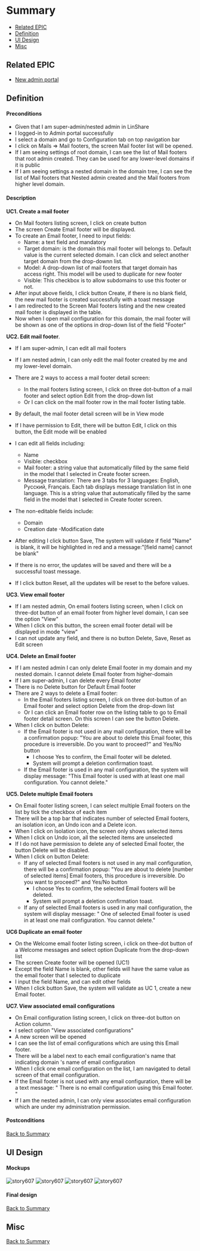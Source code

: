 # Summary

* [Related EPIC](#related-epic)
* [Definition](#definition)
* [UI Design](#ui-design)
* [Misc](#misc)

## Related EPIC

* [New admin portal](./README.md)

## Definition

#### Preconditions

- Given that I am super-admin/nested admin in LinShare
- I logged-in to Admin portal successfully
- I select a domain and go to Configuration tab on top navigation bar
- I click on Mails => Mail footers, the screen Mail footer list will be opened.
- If I am seeing settings of root domain, I can see the list of Mail footers that root admin created. They can be used for any lower-level domains if it is public
- If I am seeing settings a nested domain in the domain tree, I can see the list of  Mail footers that Nested admin created and the Mail footers from higher level domain.

#### Description

**UC1. Create a mail footer**
- On Mail footers listing screen, I click on create button
- The screen Create Email footer will be displayed.
- To create an Email footer, I need to input fields:
    - Name: a text field and mandatory
    - Target domain: is the domain this mail footer will belongs to. Default value is the current selected domain. I can click and select another target domain from the drop-downn list.
    - Model: A drop-down list of mail footers that target domain has access right. This model will be used to duplicate for new footer
    - Visible: This checkbox is to allow  subdomains to use this footer or not.
- After input above fields, I click button Create, if there is no blank field, the new mail footer is created successfully with a toast message
- I am redirected to the Screen Mail footers listing and the new created mail footer is displayed in the table.
- Now when I open mail configuration for this domain, the mail footer will be shown as one of the options in drop-down list of the field "Footer"

**UC2. Edit mail footer**.
- If I am super-admin, I can edit all mail footers
- If I am nested admin, I can only edit the mail footer created by me and my lower-level domain.
- There are 2 ways to access a mail footer detail screen:
    - In the mail footers listing screen, I click on three dot-button of a mail footer and select option Edit from the drop-down list
    - Or I can click on the mail footer row in the mail footer listing table.
- By default, the mail footer detail screen will be in View mode
- If I have permission to Edit, there will be button Edit, I click on this button, the Edit mode will be enabled
- I can edit all fields including:
    - Name
    - Visible: checkbox
    - Mail footer: a string value that automatically filled by the same field in the model that I selected in Create footer screen.
    - Message translation: There are 3 tabs for 3 languages: English, Русский, Français. Each tab displays message translation list in one language. This is a string value that automatically filled by the same field in the model that I selected in Create footer screen.

- The non-editable fields include:
    - Domain
    - Creation date
    -Modification date
- After editing I click button Save, The system will validate if field "Name" is blank, it will be highlighted in red and a message:"[field name] cannot be blank"
- If there is no error, the updates will be saved and there will be a successful toast message.
- If I click button Reset, all the updates will be reset to the before values.

**UC3. View email footer**
- If I am nested admin, On email footers listing screen,  when I click on three-dot button of an email footer from higher level domain,
  I can see the option "View"
- When I click on this button, the screen email footer detail will be displayed in mode "view"
- I can not update any field, and there is no button Delete, Save, Reset as Edit screen

**UC4. Delete an Email footer**
- If I am nested admin I can only delete Email footer in my domain and my nested domain. I cannot delete Email footer from higher-domain
- If I am super-admin, I can delete every  Email footer
- There is no Delete button for Default Email footer
- There are 2 ways to delete a Email footer:
    - In the  Email footers listing screen, I click on three dot-button of an Email footer and select option Delete from the drop-down list
    - Or I can click an Email footer row on the listing table to go to Email footer detail screen. On this screen I can see the button Delete.
- When I click on button Delete:
    - If the Email footer is not used in any mail configuration, there will be a confirmation popup: "You are about to delete this Email footer, this procedure is irreversible. Do you want to proceed?" and Yes/No button
        - I choose Yes to confirm, the Email footer will be deleted.
        - System will prompt a deletion confirmation toast.
    - If the Email footer is used in any mail configuration, the system will display message: "This Email footer is used with at least one mail configuration. You cannot delete."

**UC5. Delete multiple Email footers**

- On Email footer listing screen, I can select multiple Email footers on the list by tick the checkbox of each item
- There will be a top bar that indicates number of selected Email footers, an isolation icon, an Undo icon and a Delete icon.
- When I click on Isolation icon, the screen only shows selected items
- When I click on Undo icon, all the selected items are unselected
- If I do not have permission to delete any of selected Email footer, the button Delete will be disabled.
- When I click on button Delete:
    - If any of selected Email footers is not used in any mail configuration, there will be a confirmation popup: "You are about to delete [number of selected items] Email footers, this procedure is irreversible. Do you want to proceed?" and Yes/No button
        - I choose Yes to confirm, the selected Email footers will be deleted.
        - System will prompt a deletion confirmation toast.
    - If any of selected Email footers is used in any mail configuration, the system will display message: " One of selected Email footer is used in at least one mail configuration. You cannot delete."

**UC6 Duplicate an email footer**
- On the Welcome email footer listing screen, i click on thee-dot button of a Welcome messages and select option Duplicate from the drop-down list
- The screen Create footer will be opened (UC1)
- Except the field Name is blank, other fields will have the same value as the email footer that I selected to duplicate
- I input the field Name, and can edit other fields
- When I click button Save, the system will validate as UC 1, create a new Email footer.

**UC7. View associated email configurations**

- On Email configuration listing screen, I click on three-dot button on Action column.
- I select option "View associated configurations"
- A new screen will be opened
- I can see the list of email configurations which are using this Email footer.
- There will be a label next to each email configuration's name that indicating domain 's name of email configuration
- When I click one email configuration on the list, I am navigated to detail screen of that email configuration.
- If the Email footer is not used with any email configuration, there will be a text message: " There is no email configuration using this Email footer. "
- If I am the nested admin, I can only view associates email configuration which are under my administration permission.

#### Postconditions

[Back to Summary](#summary)

## UI Design

#### Mockups

![story607](./mockups/607.1.png)
![story607](./mockups/607.2.png)
![story607](./mockups/607.3.png)
![story607](./mockups/607.4.png)


#### Final design

[Back to Summary](#summary)
## Misc

[Back to Summary](#summary)
